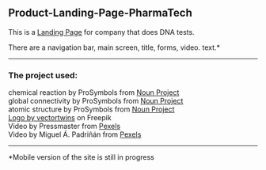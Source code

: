 ## Product-Landing-Page-PharmaTech

This is a [Landing Page](https:link/) for company that does DNA tests.

There are a navigation bar, main screen, title, forms, video. text.*

***

### The project used:

chemical reaction by ProSymbols from <a href="https://thenounproject.com/browse/icons/term/chemical-reaction/" target="_blank" title="chemical reaction Icons">Noun Project</a>  
global connectivity by ProSymbols from <a href="https://thenounproject.com/browse/icons/term/global-connectivity/" target="_blank" title="global connectivity Icons">Noun Project</a>  
atomic structure by ProSymbols from <a href="https://thenounproject.com/browse/icons/term/atomic-structure/" target="_blank" title="atomic structure Icons">Noun Project</a>  
<a href="https://www.freepik.com/free-vector/logo-template-design_1045314.htm#query=dna%20logo&position=43&from_view=search&track=ais">Logo by vectortwins</a> on Freepik  
Video by Pressmaster from <a href="https://www.pexels.com/video/digital-formation-of-a-dna-in-an-animated-presentation-3191572/" target="_blank" title="Video DNA-test">Pexels</a>  
Video by Miguel Á. Padriñán from <a href="https://www.pexels.com/video/person-having-dna-test-1793336/" target="_blank" title="Video DNA-test">Pexels</a>

***

*Mobile version of the site is still in progress
